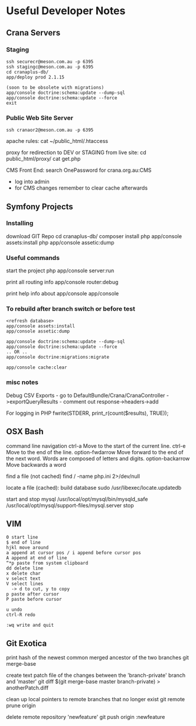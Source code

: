 # Useful Developer Notes

## Crana Servers

### Staging

    ssh securecr@meson.com.au -p 6395
    ssh stagingc@meson.com.au -p 6395
    cd cranaplus-db/
    app/deploy prod 2.1.15

	(soon to be obsolete with migrations)
    app/console doctrine:schema:update --dump-sql
    app/console doctrine:schema:update --force
	exit
	
### Public Web Site Server

    ssh cranaor2@meson.com.au -p 6395
 
apache rules:
    cat ~/public_html/.htaccess
  
proxy for redirection to DEV or STAGING from live site:
    cd public_html/proxy/
    cat get.php

CMS Front End: search OnePassword for crana.org.au:CMS
-  log into admin
-  for CMS changes remember to clear cache afterwards
	
## Symfony Projects

### Installing

download GIT Repo
	cd cranaplus-db/
	composer install
	php app/console assets:install
	php app/console assetic:dump

### Useful commands

start the project
    php app/console server:run

print all routing info
	app/console router:debug
	
print help info about app/console
	app/console

### To rebuild after branch switch or before test

	<refresh database>
	app/console assets:install
	app/console assetic:dump

 	app/console doctrine:schema:update --dump-sql
 	app/console doctrine:schema:update --force
 	.. OR ..
	app/console doctrine:migrations:migrate

	app/console cache:clear

### misc notes

Debug CSV Exports 
	- go to DefaultBundle/Crana/CranaController ->exportQueryResults
	- comment out response->headers->add

For logging in PHP
	fwrite(STDERR, print_r(count($results), TRUE));

## OSX Bash

command line navigation
	ctrl-a				Move to the start of the current line.
	ctrl-e				Move to the end of the line.
	option-fwdarrow		Move forward to the end of the next word. Words are composed of letters and digits.
	option-backarrow	Move backwards a word

find a file (not cached)
	find / -name php.ini 2>/dev/null

locate a file (cached): build database
	sudo /usr/libexec/locate.updatedb

start and stop mysql
	/usr/local/opt/mysql/bin/mysqld_safe
	/usr/local/opt/mysql/support-files/mysql.server stop


## VIM

	0 start line
	$ end of line
	hjkl move around
	a append at cursor pos / i append before cursor pos
	A append at end of line
	“*p paste from system clipboard
	dd delete line
	x delete char
	v select text
	V select lines
	  -> d to cut, y to copy
	p paste after cursor
	P paste before cursor

	u undo
	ctrl-R redo

	:wq write and quit

## Git Exotica

print hash of the newest common merged ancestor of the two branches
    git merge-base <public branch> <experimental branch>

create text patch file of the changes between the 'branch-private' branch and 'master'
    git diff $(git merge-base master branch-private) > anotherPatch.diff

clean up local pointers to remote branches that no longer exist
    git remote prune origin
    
delete remote repository 'newfeature'
	git push origin :newfeature

